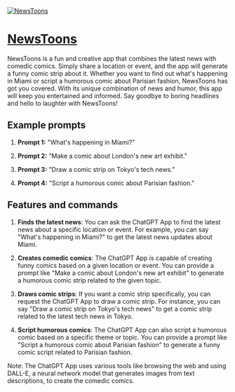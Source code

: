 [![NewsToons](https://files.oaiusercontent.com/file-1g1fkB4O2PBpm3WLBpMEkZpM?se=2123-10-17T19%3A29%3A49Z&sp=r&sv=2021-08-06&sr=b&rscc=max-age%3D31536000%2C%20immutable&rscd=attachment%3B%20filename%3Dca8580c9-e045-488f-a496-101f25f93d2f.png&sig=fW/wxLgp7zhI1VYO2KTC4oqC8EYDTX0N4WtLSSGsGck%3D)](https://chat.openai.com/g/g-x2Ds08v5j-newstoons)

# [NewsToons](https://chat.openai.com/g/g-x2Ds08v5j-newstoons)

NewsToons is a fun and creative app that combines the latest news with comedic comics. Simply share a location or event, and the app will generate a funny comic strip about it. Whether you want to find out what's happening in Miami or script a humorous comic about Parisian fashion, NewsToons has got you covered. With its unique combination of news and humor, this app will keep you entertained and informed. Say goodbye to boring headlines and hello to laughter with NewsToons!

## Example prompts

1. **Prompt 1:** "What's happening in Miami?"

2. **Prompt 2:** "Make a comic about London's new art exhibit."

3. **Prompt 3:** "Draw a comic strip on Tokyo's tech news."

4. **Prompt 4:** "Script a humorous comic about Parisian fashion."


## Features and commands

1. **Finds the latest news**: You can ask the ChatGPT App to find the latest news about a specific location or event. For example, you can say "What's happening in Miami?" to get the latest news updates about Miami.

2. **Creates comedic comics**: The ChatGPT App is capable of creating funny comics based on a given location or event. You can provide a prompt like "Make a comic about London's new art exhibit" to generate a humorous comic strip related to the given topic.

3. **Draws comic strips**: If you want a comic strip specifically, you can request the ChatGPT App to draw a comic strip. For instance, you can say "Draw a comic strip on Tokyo's tech news" to get a comic strip related to the latest tech news in Tokyo.

4. **Script humorous comics**: The ChatGPT App can also script a humorous comic based on a specific theme or topic. You can provide a prompt like "Script a humorous comic about Parisian fashion" to generate a funny comic script related to Parisian fashion.

Note: The ChatGPT App uses various tools like browsing the web and using DALL-E, a neural network model that generates images from text descriptions, to create the comedic comics.